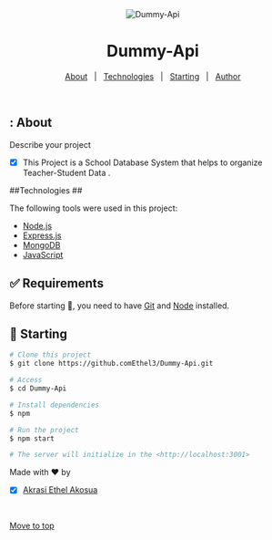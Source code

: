 
<div align="center" id="top"> 
  <img src="./.github/app.gif" alt="Dummy-Api" />
</div>

<h1 align="center">Dummy-Api</h1>

<p align="center">
<a href="#dart-about">About</a> &#xa0; | &#xa0;
<a href="#rocket-technologies">Technologies</a> &#xa0; | &#xa0;
<a href="#checkered_flag-starting">Starting</a> &#xa0; | &#xa0;
 <a href="https://github.com/Ethel3/Dummy-Api" target="_blank">Author</a>
</p>

<br>


## : About ##

Describe your project

- [x] This Project is a School Database System that helps to organize Teacher-Student Data .

##Technologies ##

The following tools were used in this project:

- [Node.js](https://nodejs.org/en/)
- [Express.js](https://expressjs.com/)
- [MongoDB](https://www.mongodb.com/)
- [JavaScript](https://javascript.info/)


## :white_check_mark: Requirements ##

Before starting :checkered_flag:, you need to have [Git](https://git-scm.com) and [Node](https://nodejs.org/en/) installed.

## :checkered_flag: Starting ##
```bash
# Clone this project
$ git clone https://github.comEthel3/Dummy-Api.git

# Access
$ cd Dummy-Api

# Install dependencies
$ npm

# Run the project
$ npm start 

# The server will initialize in the <http://localhost:3001>
```


Made with :heart: by 
- [x] [Akrasi Ethel Akosua](https://github.com/Ethel3)

&#xa0;

<a href="#top">Move to top</a>
